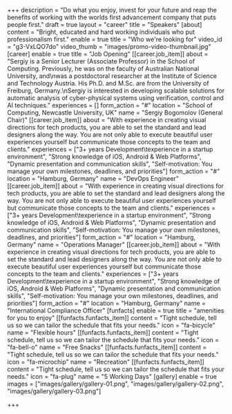 +++
description = "Do what you enjoy, invest for your future and reap the benefits of working with the worlds first advancement company that puts people first."
draft = true
layout = "career"
title = "Speakers"
[about]
content = "Bright, educated and hard working individuals who put professionalism first."
enable = true
title = "Who we're looking for"
video_id = "g3-VxLQO7do"
video_thumb = "images/promo-video-thumbnail.jpg"
[career]
enable = true
title = "Job Opening"
[[career.job_item]]
about = "Sergiy is a Senior Lecturer (Associate Professor) in the School of Computing. Previously, he was on the faculty of Australian National University, and\nwas a postdoctoral researcher at the Institute of Science and Technology Austria. His Ph.D. and M.Sc. are from the University of Freiburg, Germany.\nSergiy is interested in developing scalable solutions for automatic analysis of cyber-physical systems using verification, control and AI techniques."
experiences = []
form_action = "#"
location = "School of Computing, Newcastle University, UK"
name = "Sergiy Bogomolov (General Chair)"
[[career.job_item]]
about = "With experience in creating visual directions for tech products, you are able to set the standard and lead designers along the way. You are not only able to execute beautiful user experiences yourself but communicate those concepts to the team and clients."
experiences = ["3+ years Development\texperience in a startup environment", "Strong knowledge of iOS, Android & Web Platforms", "Dynamic presentation and communication skills", "Self-motivation: You manage your own milestones, deadlines, and priorities"]
form_action = "#"
location = "Hamburg, Germany"
name = "DevOps Engineer"
[[career.job_item]]
about = "With experience in creating visual directions for tech products, you are able to set the standard and lead designers along the way. You are not only able to execute beautiful user experiences yourself but communicate those concepts to the team and clients."
experiences = ["3+ years Development\texperience in a startup environment", "Strong knowledge of iOS, Android & Web Platforms", "Dynamic presentation and communication skills", "Self-motivation: You manage your own milestones, deadlines, and priorities"]
form_action = "#"
location = "Hamburg, Germany"
name = "Operations Manager"
[[career.job_item]]
about = "With experience in creating visual directions for tech products, you are able to set the standard and lead designers along the way. You are not only able to execute beautiful user experiences yourself but communicate those concepts to the team and clients."
experiences = ["3+ years Development\texperience in a startup environment", "Strong knowledge of iOS, Android & Web Platforms", "Dynamic presentation and communication skills", "Self-motivation: You manage your own milestones, deadlines, and priorities"]
form_action = "#"
location = "Hamburg, Germany"
name = "International Compliance Officer"
[funfacts]
enable = true
title = "amenities for you to enjoy"
[[funfacts.funfacts_item]]
content = "Tight schedule, tell us so we can tailor the schedule that fits your needs."
icon = "fa-bicycle"
name = "Flexible hours"
[[funfacts.funfacts_item]]
content = "Tight schedule, tell us so we can tailor the schedule that fits your needs."
icon = "fa-bell-o"
name = "Free Snacks"
[[funfacts.funfacts_item]]
content = "Tight schedule, tell us so we can tailor the schedule that fits your needs."
icon = "fa-microchip"
name = "Recreation"
[[funfacts.funfacts_item]]
content = "Tight schedule, tell us so we can tailor the schedule that fits your needs."
icon = "fa-plug"
name = "5 Working Days"
[gallery]
enable = true
images = ["images/gallery/gallery-01.png", "images/gallery/gallery-02.png", "images/gallery/gallery-03.png"]

+++
